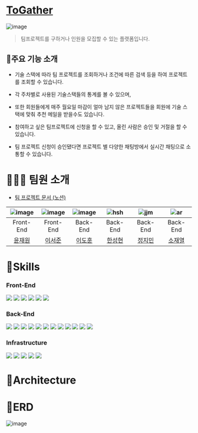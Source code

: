 # [ToGather](https://www.notion.so/dokuny/TOGATHER-1fd2033dda614e3489961aa3e84748cd)
![image](https://user-images.githubusercontent.com/49369306/194480597-c8ec81fd-6340-450d-9317-2ce7efd6a112.png)

>팀프로젝트를 구하거나 인원을 모집할 수 있는 플랫폼입니다.

## 📜주요 기능 소개
- 기술 스택에 따라 팀 프로젝트를 조회하거나 조건에 따른 검색 등을 하여 프로젝트를 조회할 수 있습니다.

- 각 주차별로 사용된 기술스택들의 통계를 볼 수 있으며,

- 또한 회원들에게 매주 월요일 마감이 얼마 남지 않은 프로젝트들을 회원에 기술 스택에 맞춰 추천 메일을 받을수도 있습니다.

- 참여하고 싶은 팀프로젝트에 신청을 할 수 있고, 올린 사람은 승인 및 거절을 할 수 있습니다.

- 팀 프로젝트 신청이 승인됐다면 프로젝트 별 다양한 채팅방에서 실시간 채팅으로 소통할 수 있습니다.

# 🧑‍🤝‍🧑 팀원 소개
- [팀 프로젝트 문서 (노션)](https://www.notion.so/dokuny/TOGATHER-1fd2033dda614e3489961aa3e84748cd)

| ![image](https://user-images.githubusercontent.com/49369306/194483762-7212f0c5-a76e-4258-ab7a-24a03f2903e7.png)     | ![image](https://user-images.githubusercontent.com/49369306/194483762-7212f0c5-a76e-4258-ab7a-24a03f2903e7.png)     | ![image](https://user-images.githubusercontent.com/49369306/194483762-7212f0c5-a76e-4258-ab7a-24a03f2903e7.png)     |  ![hsh](https://user-images.githubusercontent.com/49369306/194506216-ee652477-527c-495b-9c00-5c7759524560.png)    | ![jjm](https://user-images.githubusercontent.com/90626691/194509019-075c0978-68cc-43e8-8490-9d9f5b2eb019.PNG)     | ![ar](https://user-images.githubusercontent.com/49369306/194508170-38f3fd68-c03e-40c5-8f66-993fbb98be8d.png) |
| :---------------------------------------------------------------------------------------------------------------------------: | :-------------------------------------------------------------------------------------------------------------------------------: | :-----------------------------------------------------------------------------------------------------------------------------------: | :---------------------------------------------------------------------------------------------------------------------------------: | :-------------------------------------------------------------------------------------------------------------------------------: | :---------------------------------------------------------------------------------------------------------------------------------: |
|Front-End|Front-End|Back-End|Back-End|Back-End|Back-End|
| [윤재원](https://github.com/younjaewon) | [이서준](https://github.com/onLuke) | [이도훈](https://github.com/Dokuny) | [한성현](https://github.com/malslapq) | [정지민](https://github.com/eongiin) | [소재열](https://github.com/devjy39) |

# 🔧Skills
### Front-End
<img src="https://img.shields.io/badge/html5-E34F26?style=for-the-badge&logo=html5&logoColor=white"> <img src="https://img.shields.io/badge/css3-1572B6?style=for-the-badge&logo=css3&logoColor=white"> <img src="https://img.shields.io/badge/typescript-3178C6?style=for-the-badge&logo=typescript&logoColor=white"> <img src="https://img.shields.io/badge/react-61DAFB?style=for-the-badge&logo=react&logoColor=white"> <img src="https://img.shields.io/badge/reactQuery-FF4154?style=for-the-badge&logo=react Query&logoColor=white"> <img src="https://img.shields.io/badge/vite-646CFF?style=for-the-badge&logo=vite&logoColor=white">

### Back-End
<img src="https://img.shields.io/badge/spring-6DB33F?style=for-the-badge&logo=spring&logoColor=white"> <img src="https://img.shields.io/badge/springboot-6DB33F?style=for-the-badge&logo=springboot&logoColor=white"> <img src="https://img.shields.io/badge/gradle-2D4999?style=for-the-badge&logo=gradle&logoColor=white">
<img src="https://img.shields.io/badge/JPA-6DB33F?style=for-the-badge"> <img src="https://img.shields.io/badge/spring batch-6DB33F?style=for-the-badge&logo=spring batch&logoColor=white"> <img src="https://img.shields.io/badge/query DSL-527FFF?style=for-the-badge&logo=query DSL &logoColor=white"> <img src="https://img.shields.io/badge/websocket-FFDC0F?style=for-the-badge&logo= &logoColor=white"> <img src="https://img.shields.io/badge/stomp-000000?style=for-the-badge&logo= &logoColor=white"> <img src="https://img.shields.io/badge/rabbitMQ-FF6600?style=for-the-badge&logo=RabbitMQ&logoColor=white"> <img src="https://img.shields.io/badge/Oauth2-17202C?style=for-the-badge&logo= &logoColor=white"> <img src="https://img.shields.io/badge/mariaDB-003545?style=for-the-badge&logo=mariaDB&logoColor=white"> <img src="https://img.shields.io/badge/redis-DC382D?style=for-the-badge&logo=redis&logoColor=white">

### Infrastructure
<img src="https://img.shields.io/badge/Amazon EC2-FF9900?style=for-the-badge&logo=Amazon EC2&logoColor=white"> <img src="https://img.shields.io/badge/Docker-2496ED?style=for-the-badge&logo=Docker&logoColor=white"> <img src="https://img.shields.io/badge/Cloudflare-F38020?style=for-the-badge&logo=Cloudflare&logoColor=white"> <img src="https://img.shields.io/badge/Git-F05032?style=for-the-badge&logo=Git&logoColor=white"> <img src="https://img.shields.io/badge/Amazon RDS-527FFF?style=for-the-badge&logo=Amazon RDS&logoColor=white">

# 🏢Architecture

# 📄ERD
![image](https://user-images.githubusercontent.com/49369306/194484414-6f465dcc-efe8-4042-99bc-3a501a7c94d3.png)
